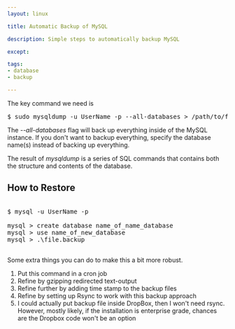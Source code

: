 ```yaml
---
layout: linux

title: Automatic Backup of MySQL

description: Simple steps to automatically backup MySQL

except:

tags:
- database
- backup

---
```


The key command we need is 

<pre class='codeblock'>
$ sudo mysqldump -u UserName -p --all-databases > /path/to/file.backup 
</pre>

The *--all-databases* flag will back up everything inside of the MySQL instance. If you don't want to backup everything, specify the database name(s) instead of backing up everything.

The result of *mysqldump* is a series of SQL commands that contains both the structure and contents of the database.

## How to Restore

<pre class='codeblock'>
  
$ mysql -u UserName -p

mysql > create database name_of_name_database
mysql > use name_of_new_database
mysql > .\file.backup
    
</pre>

Some extra things you can do to make this a bit more robust.

1. Put this command in a cron job
2. Refine by gzipping redirected text-output
3. Refine further by adding time stamp to the backup files
4. Refine by setting up Rsync to work with this backup approach
5. I could actually put backup file inside DropBox, then I won't need rsync. However, mostly likely, if the installation is enterprise grade, chances are the Dropbox code won't be an option

